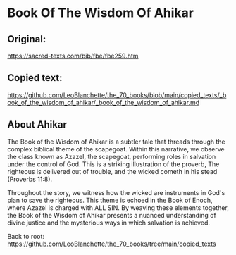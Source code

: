 #  Book Of The Wisdom Of Ahikar

## Original:

https://sacred-texts.com/bib/fbe/fbe259.htm

## Copied text:

https://github.com/LeoBlanchette/the_70_books/blob/main/copied_texts/_book_of_the_wisdom_of_ahikar/_book_of_the_wisdom_of_ahikar.md


## About Ahikar


The Book of the Wisdom of Ahikar is a subtler tale that threads through the complex biblical theme of the scapegoat. Within this narrative, we observe the class known as Azazel, the scapegoat, performing roles in salvation under the control of God. This is a striking illustration of the proverb, The righteous is delivered out of trouble, and the wicked cometh in his stead (Proverbs 11:8).

Throughout the story, we witness how the wicked are instruments in God's plan to save the righteous. This theme is echoed in the Book of Enoch, where Azazel is charged with ALL SIN. By weaving these elements together, the Book of the Wisdom of Ahikar presents a nuanced understanding of divine justice and the mysterious ways in which salvation is achieved.


Back to root: https://github.com/LeoBlanchette/the_70_books/tree/main/copied_texts
